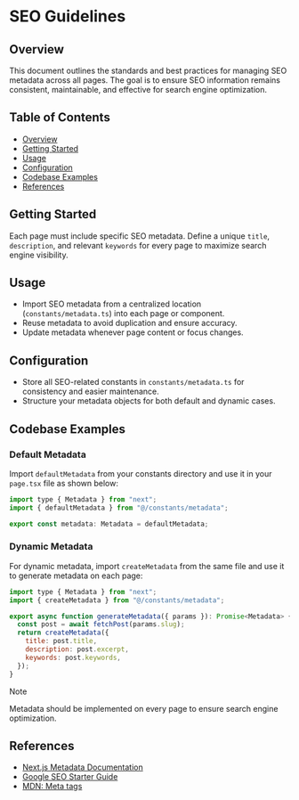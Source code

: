 # SEO Guidelines

## Overview

This document outlines the standards and best practices for managing SEO metadata across all pages. The goal is to ensure SEO information remains consistent, maintainable, and effective for search engine optimization.

## Table of Contents

- [Overview](#overview)
- [Getting Started](#getting-started)
- [Usage](#usage)
- [Configuration](#configuration)
- [Codebase Examples](#codebase-examples)
- [References](#references)

## Getting Started

Each page must include specific SEO metadata. Define a unique `title`, `description`, and relevant `keywords` for every page to maximize search engine visibility.

## Usage

- Import SEO metadata from a centralized location (`constants/metadata.ts`) into each page or component.
- Reuse metadata to avoid duplication and ensure accuracy.
- Update metadata whenever page content or focus changes.

## Configuration

- Store all SEO-related constants in `constants/metadata.ts` for consistency and easier maintenance.
- Structure your metadata objects for both default and dynamic cases.

## Codebase Examples

### Default Metadata

Import `defaultMetadata` from your constants directory and use it in your `page.tsx` file as shown below:

```js
import type { Metadata } from "next";
import { defaultMetadata } from "@/constants/metadata";

export const metadata: Metadata = defaultMetadata;
```

### Dynamic Metadata

For dynamic metadata, import `createMetadata` from the same file and use it to generate metadata on each page:

```js
import type { Metadata } from "next";
import { createMetadata } from "@/constants/metadata";

export async function generateMetadata({ params }): Promise<Metadata> {
  const post = await fetchPost(params.slug);
  return createMetadata({
    title: post.title,
    description: post.excerpt,
    keywords: post.keywords,
  });
}
```

> [!NOTE]  
> Metadata should be implemented on every page to ensure search engine optimization.

## References

- [Next.js Metadata Documentation](https://nextjs.org/docs/app/api-reference/functions/generate-metadata)
- [Google SEO Starter Guide](https://developers.google.com/search/docs/fundamentals/seo-starter-guide)
- [MDN: Meta tags](https://developer.mozilla.org/en-US/docs/Web/HTML/Element/meta)
